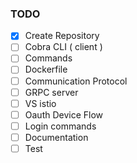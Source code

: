 ### TODO

- [x] Create Repository
- [ ] Cobra CLI ( client )
- [ ] Commands
- [ ] Dockerfile
- [ ] Communication Protocol
- [ ] GRPC server
- [ ] VS istio
- [ ] Oauth Device Flow
- [ ] Login commands
- [ ] Documentation
- [ ] Test